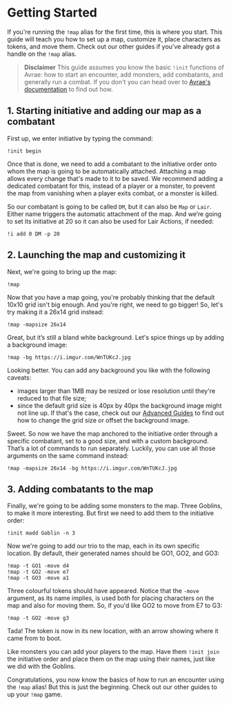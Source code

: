 # Getting Started

If you're running the `!map` alias for the first time, this is where you start. This guide will teach you how to set up a map, customize it, place characters as tokens, and move them. Check out our other guides if you've already got a handle on the `!map` alias.

> **Disclaimer**
This guide assumes you know the basic `!init` functions of Avrae: how to start an encounter, add monsters, add combatants, and generally run a combat. If you don't you can head over to [Avrae's documentation](https://avrae.readthedocs.io/en/latest/) to find out how.

## 1. Starting initiative and adding our map as a combatant

First up, we enter initiative by typing the command:

```
!init begin
```

Once that is done, we need to add a combatant to the initiative order onto whom the map is going to be automatically attached. Attaching a map allows every change that's made to it to be saved. We recommend adding a dedicated combatant for this, instead of a player or a monster, to prevent the map from vanishing when a player exits combat, or a monster is killed.

So our combatant is going to be called `DM`, but it can also be `Map` or `Lair`. Either name triggers the automatic attachment of the map. And we’re going to set its initiative at 20 so it can also be used for Lair Actions, if needed:

```
!i add 0 DM -p 20
```

## 2. Launching the map and customizing it

Next, we're going to bring up the map:

```
!map
```

Now that you have a map going, you're probably thinking that the default 10x10 grid isn't big enough. And you're right, we need to go bigger! So, let's try making it a 26x14 grid instead:

```
!map -mapsize 26x14
```

Great, but it’s still a bland white background. Let's spice things up by adding a background image:

```
!map -bg https://i.imgur.com/WnTUKcJ.jpg
```

Looking better. You can add any background you like with the following caveats:
- images larger than 1MB may be resized or lose resolution until they're reduced to that file size;
- since the default grid size is 40px by 40px the background image might not line up. If that's the case, check out our [Advanced Guides]() to find out how to change the grid size or offset the background image.

Sweet. So now we have the map anchored to the initiative order through a specific combatant, set to a good size, and with a custom background. That’s a lot of commands to run separately. Luckily, you can use all those arguments on the same command instead:

```
!map -mapsize 26x14 -bg https://i.imgur.com/WnTUKcJ.jpg
```

## 3. Adding combatants to the map

Finally, we're going to be adding some monsters to the map. Three Goblins, to make it more interesting. But first we need to add them to the initiative order:

```
!init madd Goblin -n 3
```

Now we're going to add our trio to the map, each in its own specific location. By default, their generated names should be GO1, GO2, and GO3:

```
!map -t GO1 -move d4
!map -t GO2 -move e7
!map -t GO3 -move a1
```

Three colourful tokens should have appeared. Notice that the `-move` argument, as its name implies, is used both for placing characters on the map and also for moving them. So, if you'd like GO2 to move from E7 to G3:

```
!map -t GO2 -move g3
```

Tada! The token is now in its new location, with an arrow showing where it came from to boot.

Like monsters you can add your players to the map. Have them `!init join` the initiative order and place them on the map using their names, just like we did with the Goblins.

Congratulations, you now know the basics of how to run an encounter using the `!map` alias! But this is just the beginning. Check out our other guides to up your `!map` game.
